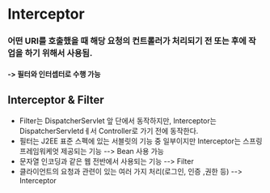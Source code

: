 # Interceptor
### 어떤 URI를 호출했을 때 해당 요청의 컨트롤러가 처리되기 전 또는 후에 작업을 하기 위해서 사용됨.
#### -> 필터와 인터셉터로 수행 가능
## Interceptor & Filter
- Filter는 DispatcherServlet 앞 단에서 동작하지만, Interceptor는 DispatcherServletdㅔ서 Controller로 가기 전에 동작한다.
- 필터는 J2EE 표준 스펙에 있는 서블릿의 기능 중 일부이지만 Interceptor는 스프링 프레임워케엇 제공되는 기능 --> Bean 사용 가능
- 문자열 인코딩과 같은 웹 전반에서 사용되는 기능 --> Filter
- 클라이언트의 요청과 관련이 있는 여러 가지 처리(로그인, 인증 ,권한 등) --> Interceptor